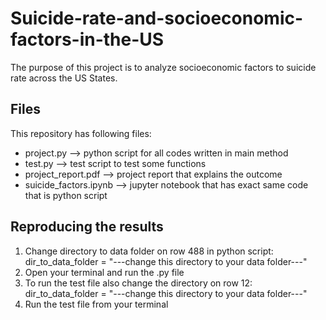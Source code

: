 # Suicide-rate-and-socioeconomic-factors-in-the-US
The purpose of this project is to analyze socioeconomic factors to suicide rate across the US States. 

## Files

This repository has following files:
* project.py              --> python script for all codes written in main method
* test.py                 --> test script to test some functions
* project_report.pdf      --> project report that explains the outcome
* suicide_factors.ipynb   --> jupyter notebook that has exact same code that is python script

## Reproducing the results
1) Change directory to data folder on row 488 in python script: <br /> dir_to_data_folder = "---change this directory to your data folder---"
2) Open your terminal and run the .py file 
3) To run the test file also change the directory on row 12: <br /> dir_to_data_folder = "---change this directory to your data folder---"
4) Run the test file from your terminal
